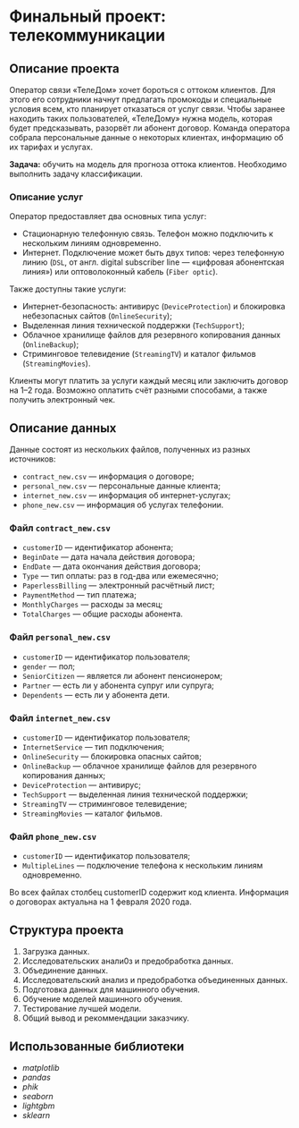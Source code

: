 # Финальный проект: телекоммуникации

## Описание проекта
Оператор связи «ТелеДом» хочет бороться с оттоком клиентов. Для этого его сотрудники начнут предлагать промокоды и специальные условия всем, кто планирует отказаться от услуг связи. Чтобы заранее находить таких пользователей, «ТелеДому» нужна модель, которая будет предсказывать, разорвёт ли абонент договор. Команда оператора собрала персональные данные о некоторых клиентах, информацию об их тарифах и услугах. 

**Задача:** обучить на модель для прогноза оттока клиентов. Необходимо выполнить задачу классификации.

### Описание услуг
Оператор предоставляет два основных типа услуг: 

- Стационарную телефонную связь. Телефон можно подключить к нескольким линиям одновременно.
- Интернет. Подключение может быть двух типов: через телефонную линию (`DSL`, от англ. digital subscriber line — «цифровая абонентская линия») или оптоволоконный кабель (`Fiber optic`).

Также доступны такие услуги:

- Интернет-безопасность: антивирус (`DeviceProtection`) и блокировка небезопасных сайтов (`OnlineSecurity`);
- Выделенная линия технической поддержки (`TechSupport`);
- Облачное хранилище файлов для резервного копирования данных (`OnlineBackup`);
- Стриминговое телевидение (`StreamingTV`) и каталог фильмов (`StreamingMovies`).

Клиенты могут платить за услуги каждый месяц или заключить договор на 1–2 года. Возможно оплатить счёт разными способами, а также получить электронный чек.

## Описание данных
Данные состоят из нескольких файлов, полученных из разных источников:

- `contract_new.csv` — информация о договоре;
- `personal_new.csv` — персональные данные клиента;
- `internet_new.csv` — информация об интернет-услугах;
- `phone_new.csv` — информация об услугах телефонии.

### Файл `contract_new.csv`
- `customerID` — идентификатор абонента;
- `BeginDate` — дата начала действия договора;
- `EndDate` — дата окончания действия договора;
- `Type` — тип оплаты: раз в год-два или ежемесячно;
- `PaperlessBilling` — электронный расчётный лист;
- `PaymentMethod` — тип платежа;
- `MonthlyCharges` — расходы за месяц;
- `TotalCharges` — общие расходы абонента.

### Файл `personal_new.csv`

- `customerID` — идентификатор пользователя;
- `gender` — пол;
- `SeniorCitizen` — является ли абонент пенсионером;
- `Partner` — есть ли у абонента супруг или супруга;
- `Dependents` — есть ли у абонента дети.

### Файл `internet_new.csv`

- `customerID` — идентификатор пользователя;
- `InternetService` — тип подключения;
- `OnlineSecurity` — блокировка опасных сайтов;
- `OnlineBackup` — облачное хранилище файлов для резервного копирования данных;
- `DeviceProtection` — антивирус;
- `TechSupport` — выделенная линия технической поддержки;
- `StreamingTV` — стриминговое телевидение;
- `StreamingMovies` — каталог фильмов.

### Файл `phone_new.csv`
- `customerID` — идентификатор пользователя;
- `MultipleLines` — подключение телефона к нескольким линиям одновременно.

Во всех файлах столбец customerID содержит код клиента. Информация о договорах актуальна на 1 февраля 2020 года.

## Структура проекта
1. Загрузка данных.
2. Исследовательских анали0з и предобработка данных.
3. Объединение данных.
4. Исследовательский анализ и предобработка объединенных данных.
5. Подготовка данных для машинного обучения.
6. Обучение моделей машинного обучения.
7. Тестирование лучшей модели.
8. Общий вывод и рекоммендации заказчику.

## Использованные библиотеки
- *matplotlib*
- *pandas*
- *phik*
- *seaborn*
- *lightgbm*
- *sklearn*